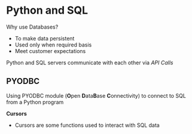 # Python and SQL

Why use Databases?
- To make data persistent
- Used only when required basis
- Meet customer expectations

Python and SQL servers communicate with each other via _API Calls_

## PYODBC
Using PYODBC module (**O**pen **D**ata**B**ase **C**onnectivity) to connect to SQL from a Python program

**Cursors**
- Cursors are some functions used to interact with SQL data